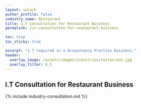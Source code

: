 ```yaml
---
layout: splash 
author_profile: false 
industry_name: Restaurant
title: I.T Consultation for Restaurant Business
permalink: /it-consultation-for-restaurant-business

toc: true
toc_sticky: true

excerpt: "I.T required in a Accountancy Practice Business."
header:
  overlay_image: /assets/images/industries/restaurant.jpg
  overlay_filter: 0.5 
---
```


## I.T Consultation for Restaurant Business

{% include industry-consultation.md %}
